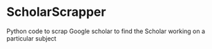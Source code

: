 # ScholarScrapper
Python code to scrap Google scholar to find the Scholar working on a particular subject
